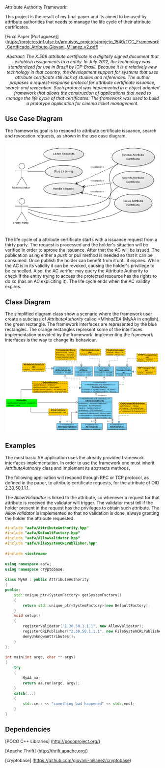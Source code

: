Attribute Authority Framework: 

This project is the result of my final paper and its aimed to be used by attribute authorities that needs 
to manage the life cycle of their attribute certificates.

[Final Paper (Portuguese)] (https://projetos.inf.ufsc.br/arquivos_projetos/projeto_1540/TCC_Framework_Certificado_Atributo_Giovani_Milanez_v2.pdf)

<i>
<p style='text-align: center;'>Abstract: The X.509 attribute certificate is a digitally signed document that establish
assignments to a entity. In July 2012, the technology was standardized
for use in Brazil by ICP-Brasil. Because it is a relatively new technology in that
country, the development support for systems that uses attribute certificate still
lack of studies and references. The author proposes a request-response protocol
for attribute certificate issuance, search and revocation. Such protocol was
implemented in a object oriented framework that allows the construction of applications
that need to manage the life cycle of that certificates. The framework
was used to build a prototype application for cinema ticket management.
</p>
</i>

## Use Case Diagram

The frameworks goal is to respond to attribute certificate issuance, search and revocation requests, as shown in the use case diagram.

![Use Case](use_case_aafw.png?raw=true)

The life cycle of a attribute certificate starts with a issuance request from a thirty party. The request is processed and the holder's situation will be verified in order to aprove the issuance. After that the AC will be issued. The publication using either a <i>push</i> or <i>pull</i> method is needed so that it can be consumed. Once publish the holder can benefit from it until it expires. 
While the AC is in its validity it can be revoked, causing the holder's privillege to be cancelled.
Also, the AC verifier may query the Attribute Authority to check if the entity trying to access the protected resource has the rights to do so (has an AC expliciting it).
The life cycle ends when the AC validity expires.

## Class Diagram

The simplified diagram class show a scenario where the framework user create a subclass of <i>AttributeAuthority</i> called <i><MinhaEEA</i> (MyAA in english), the green rectangle.
The framework interfaces are represented by the blue rectangles.
The orange rectangles represent some of the interfaces implementation provided by the framework.
Implementing the framework interfaces is the way to change its behaviour.

![Classes](classes_aafw.png?raw=true)

## Examples
The most basic AA application uses the already provided framework interfaces implementation.
In order to use the framework one must inherit <i>AttributeAuthority</i> class and implement its abstracts methods.

The following application will respond through RPC or TCP protocol, as defined in the paper, to attribute certificate requests, for the attribute of OID 2.30.50.1.1.1.

The <i>AllowValidadtor</i> is linked to the attribute, so whenever a request for that attribute is received the
validator will trigger. The validator must tell if the holder present in the request has the privileges to obtain such attribute. 
The <i>AllowValidator</i> is implemented so that no validation is done, always granting the holder the attribute requested.

```c++
#include "aafw/AttributeAuthority.hpp"
#include "aafw/DefaultFactory.hpp"
#include "aafw/AllowValidator.hpp"
#include "aafw/FileSystemCRLPublisher.hpp"

#include <iostream>

using namespace aafw;
using namespace cryptobase;

class MyAA : public AttributeAuthority
{
public:
	std::unique_ptr<SystemFactory> getSystemFactory()
	{
		return std::unique_ptr<SystemFactory>(new DefaultFactory);
	}
	void setup()
	{
		registerValidator("2.30.50.1.1.1", new AllowValidator);
		registerCRLPublisher("2.30.50.1.1.1", new FileSystemCRLPublisher(60, "http://myaa.com/aa.crl", "C:\\aa.crl"));
		denyUnknownAttributes();
	}
};

int main(int argc, char ** argv)
{
	try
	{
		MyAA aa;
		return aa.run(argc, argv);
	}
	catch(...)
	{
		std::cerr << "something bad happened" << std::endl;
	}
}
```

## Dependencies

[POCO C++ Libraries] (http://pocoproject.org/)

[Apache Thrift] (http://thrift.apache.org/)

[cryptobase] (https://github.com/giovani-milanez/cryptobase)
